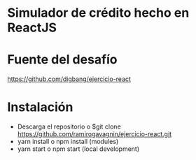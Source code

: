 # Simulador de crédito hecho en ReactJS

# Fuente del desafío
https://github.com/digbang/ejercicio-react

# Instalación

- Descarga el repositorio o $git clone https://github.com/ramirogavagnin/ejercicio-react.git
- yarn install o npm install (modules)
- yarn start o npm start (local development)
